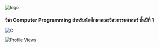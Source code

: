 ![logo](https://www.rmutt.ac.th/wp-content/uploads/2020/03/20200310-LOGO-RMUTT.png") 

### วิชา Computer Programming สำหรับนักศึกษาคณะวิศวกรรมศาสตร์ ชั้นปีที่ 1

![C](https://img.shields.io/badge/Language-C-blue.svg)

![Profile Views](https://komarev.com/ghpvc/?username=your-username&color=blue)

